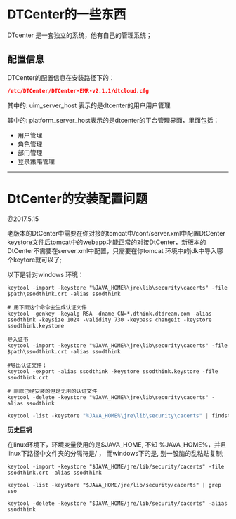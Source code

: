 # DTCenter的一些东西	

DTcenter 是一套独立的系统，他有自己的管理系统；



## 配置信息

DTCenter的配置信息在安装路径下的：

```json
/etc/DTCenter/DTCenter-EMR-v2.1.1/dtcloud.cfg
```

其中的: uim_server_host 表示的是dtcenter的用户用户管理

其中的: platform_server_host表示的是dtcenter的平台管理界面，里面包括：

* 用户管理
* 角色管理
* 部门管理
* 登录策略管理




---

# DtCenter的安装配置问题

@2017.5.15

老版本的DtCenter中需要在你对接的tomcat中/conf/server.xml中配置DtCenter keystore文件后tomcat中的webapp才能正常的对接DtCenter，新版本的DtCenter不需要在server.xml中配置，只需要在你tomcat 环境中的jdk中导入哪个keytore就可以了;

以下是针对windows 环境：

```shell
keytool -import -keystore "%JAVA_HOME%\jre\lib\security\cacerts" -file $path\ssodthink.crt -alias ssodthink
```

```shell
# 用下面这个命令去生成认证文件
keytool -genkey -keyalg RSA -dname CN=*.dthink.dtdream.com -alias ssodthink -keysize 1024 -validity 730 -keypass changeit -keystore ssodthink.keystore
```

```shell
导入证书
keytool -import -keystore "%JAVA_HOME%\jre\lib\security\cacerts" -file $path\ssodthink.crt -alias ssodthink
```


```shell
#导出认证文件；
keytool -export -alias ssodthink -keystore ssodthink.keystore -file ssodthink.crt
```

```shell
# 删除已经安装的但是无用的认证文件
keytool -delete -keystore "%JAVA_HOME%\jre\lib\security\cacerts" -alias ssodthink
```
```powershell
keytool -list -keystore "%JAVA_HOME%\jre\lib\security\cacerts" | findstr sso
```



**历史巨锅**

在linux环境下，环境变量使用的是$JAVA_HOME, 不知 %JAVA_HOME%，并且linux下路径中文件夹的分隔符是/ ， 而windows下的是\,  别一股脑的乱粘贴复制;

```shell
keytool -import -keystore "$JAVA_HOME/jre/lib/security/cacerts" -file ssodthink.crt -alias ssodthink
```

```shell
keytool -list -keystore "$JAVA_HOME/jre/lib/security/cacerts" | grep sso
```

```shell
keytool -delete -keystore "$JAVA_HOME/jre/lib/security/cacerts" -alias ssodthink
```